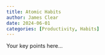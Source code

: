 ```yaml
---
title: Atomic Habits
author: James Clear
date: 2024-06-01
categories: [Productivity, Habits]
---
```

Your key points here...
